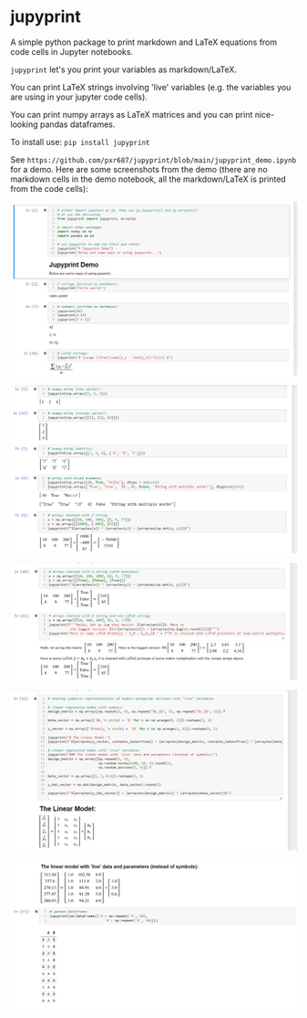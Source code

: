 # jupyprint

A simple python package to print markdown and LaTeX equations from code cells in
Jupyter notebooks.

`jupyprint` let's you print your variables as markdown/LaTeX.

You can print LaTeX strings involving 'live' variables (e.g. the variables you
are using in your jupyter code cells). 

You can print numpy arrays as LaTeX matrices and you can print nice-looking pandas
dataframes.

To install use: `pip install jupyprint`

See `https://github.com/pxr687/jupyprint/blob/main/jupyprint_demo.ipynb` for a 
demo. Here are some screenshots from the demo (there are no markdown cells in 
the demo notebook, all the markdown/LaTeX is printed from the code cells):

![](https://github.com/pxr687/jupyprint/raw/main/images/demo_1.png)

![](https://github.com/pxr687/jupyprint/raw/main/images/demo_2.png)

![](https://github.com/pxr687/jupyprint/raw/main/images/demo_3.png)

![](https://github.com/pxr687/jupyprint/raw/main/images/demo_4.png)

![](https://github.com/pxr687/jupyprint/raw/main/images/demo_5.png)
